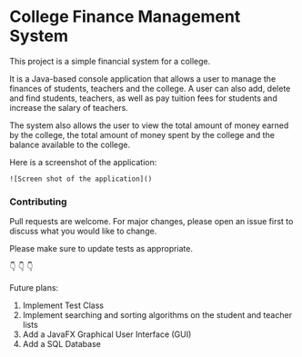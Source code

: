 # College Finance Management System
This project is a simple financial system for a college.

It is a Java-based console application that allows a user to manage the finances
of students, teachers and the college. A user can also add, delete and find 
students, teachers, as well as pay tuition fees for students and increase the salary 
of teachers. 

The system also allows the user to view the total amount of money earned
by the college, the total amount of money spent by the college and the balance available
to the college.

Here is a screenshot of the application:

    ![Screen shot of the application]()

### Contributing
Pull requests are welcome. For major changes, please open an issue first to discuss what you would like to change.

Please make sure to update tests as appropriate.

👇 👇 👇

Future plans:
1. Implement Test Class
2. Implement searching and sorting algorithms on the student and teacher lists
3. Add a JavaFX Graphical User Interface (GUI) 
4. Add a SQL Database


